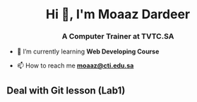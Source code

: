 <h1 align="center">Hi 👋, I'm Moaaz Dardeer</h1>
<h3 align="center">A Computer Trainer at TVTC.SA</h3>

- 🌱 I’m currently learning **Web Developing Course**

- 📫 How to reach me **moaaz@cti.edu.sa**

<h2>Deal with Git lesson (Lab1)</h2>

